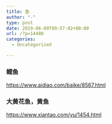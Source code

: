 ```yaml
---
title: 鱼
author: "-"
type: post
date: 2019-06-09T09:57:02+00:00
url: /?p=14488
categories:
  - Uncategorized

---
```

### 鲤鱼

https://www.aidiao.com/baike/8567.html

### 大黄花鱼，黄鱼

https://www.xiantao.com/yu/1454.html